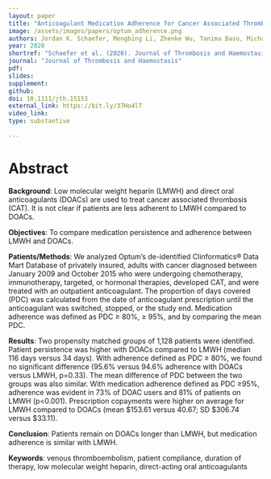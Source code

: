 ```yaml
---
layout: paper
title: "Anticoagulant Medication Adherence for Cancer Associated Thrombosis: A Comparison of LMWH to DOACs"
image: /assets/images/papers/optum_adherence.png
authors: Jordan K. Schaefer, Mengbing Li, Zhenke Wu, Tanima Basu, Michael P. Dorsch, PharmD, Geoffrey D. Barnes, Marc Carrier, Jennifer J. Griggs, Suman L. Sood
year: 2020
shortref: "Schaefer et al. (2020). Journal of Thrombosis and Haemostasis."
journal: "Journal of Thrombosis and Haemostasis"
pdf: 
slides: 
supplement: 
github: 
doi: 10.1111/jth.15153
external_link: https://bit.ly/37Ho4lT
video_link: 
type: substantive
 
---
```


# Abstract

__Background__: Low molecular weight heparin (LMWH) and direct oral anticoagulants (DOACs) are used to treat cancer associated thrombosis (CAT). It is not clear if patients are less adherent to LMWH compared to DOACs.

__Objectives__: To compare medication persistence and adherence between LMWH and DOACs.

__Patients/Methods__: We analyzed Optum’s de-identified Clinformatics® Data Mart Database of privately insured, adults with cancer diagnosed between January 2009 and October 2015 who were undergoing chemotherapy, immunotherapy, targeted, or hormonal therapies, developed CAT, and were treated with an outpatient anticoagulant. The proportion of days covered (PDC) was calculated from the date of anticoagulant prescription until the anticoagulant was switched, stopped, or the study end. Medication adherence was defined as PDC ≥ 80%, ≥ 95%, and by comparing the mean PDC.

__Results__: Two propensity matched groups of 1,128 patients were identified. Patient persistence was higher with DOACs compared to LMWH (median 116 days versus 34 days). With adherence defined as PDC ≥ 80%, we found no significant difference (95.6% versus 94.6% adherence with DOACs versus LMWH, p=0.33). The mean difference of PDC between the two groups was also similar. With medication adherence defined as PDC ≥95%, adherence was evident in 73% of DOAC users and 81% of patients on LMWH (p<0.001). Prescription copayments were higher on average for LMWH compared to DOACs (mean $153.61 versus 40.67; SD $306.74 versus $33.11).

__Conclusion__: Patients remain on DOACs longer than LMWH, but medication adherence is similar with LMWH.

__Keywords__: venous thromboembolism, patient compliance, duration of therapy, low molecular weight heparin, direct-acting oral anticoagulants